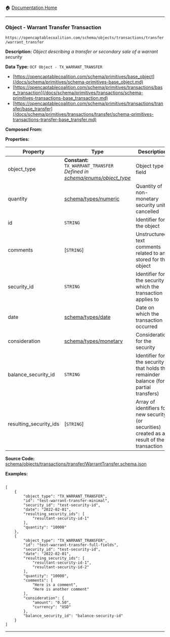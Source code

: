 :house: [Documentation Home](/README.md)

---

### Object - Warrant Transfer Transaction

`https://opencaptablecoalition.com/schema/objects/transactions/transfer/warrant_transfer`

**Description:** _Object describing a transfer or secondary sale of a warrant security_

**Data Type:** `OCF Object - TX_WARRANT_TRANSFER`

- [https://opencaptablecoalition.com/schema/primitives/base_object](/docs/schema/primitives/schema-primitives-base_object.md)
- [https://opencaptablecoalition.com/schema/primitives/transactions/base_transaction](/docs/schema/primitives/transactions/schema-primitives-transactions-base_transaction.md)
- [https://opencaptablecoalition.com/schema/primitives/transactions/transfer/base_transfer](/docs/schema/primitives/transactions/transfer/schema-primitives-transactions-transfer-base_transfer.md)

**Composed From:**

**Properties:**

| Property               | Type                                                                                                                            | Description                                                                                  | Required   |
| ---------------------- | ------------------------------------------------------------------------------------------------------------------------------- | -------------------------------------------------------------------------------------------- | ---------- |
| object_type            | **Constant:** `TX_WARRANT_TRANSFER`</br>_Defined in [schema/enums/object_type](/docs/schema/enums/schema-enums-object_type.md)_ | Object type field                                                                            | `REQUIRED` |
| quantity               | [schema/types/numeric](/docs/schema/types/schema-types-numeric.md)                                                              | Quantity of non-monetary security units cancelled                                            | `REQUIRED` |
| id                     | `STRING`                                                                                                                        | Identifier for the object                                                                    | `REQUIRED` |
| comments               | [`STRING`]</br>                                                                                                                 | Unstructured text comments related to and stored for the object                              | -          |
| security_id            | `STRING`                                                                                                                        | Identifier for the security which the transaction applies to                                 | `REQUIRED` |
| date                   | [schema/types/date](/docs/schema/types/schema-types-date.md)                                                                    | Date on which the transaction occurred                                                       | `REQUIRED` |
| consideration          | [schema/types/monetary](/docs/schema/types/schema-types-monetary.md)                                                            | Consideration for the security                                                               | -          |
| balance_security_id    | `STRING`                                                                                                                        | Identifier for the security that holds the remainder balance (for partial transfers)         | -          |
| resulting_security_ids | [`STRING`]</br>                                                                                                                 | Array of identifiers for new security (or securities) created as a result of the transaction | `REQUIRED` |

**Source Code:** [schema/objects/transactions/transfer/WarrantTransfer.schema.json](/schema/objects/transactions/transfer/WarrantTransfer.schema.json)

**Examples:**

```

[
    {
        "object_type": "TX_WARRANT_TRANSFER",
        "id": "test-warrant-transfer-minimal",
        "security_id": "test-security-id",
        "date": "2022-02-01",
        "resulting_security_ids": [
            "resultant-security-id-1"
        ],
        "quantity": "10000"
    },
    {
        "object_type": "TX_WARRANT_TRANSFER",
        "id": "test-warrant-transfer-full-fields",
        "security_id": "test-security-id",
        "date": "2022-02-01",
        "resulting_security_ids": [
            "resultant-security-id-1",
            "resultant-security-id-2"
        ],
        "quantity": "10000",
        "comments": [
            "Here is a comment",
            "Here is another comment"
        ],
        "consideration": {
            "amount": "0.50",
            "currency": "USD"
        },
        "balance_security_id": "balance-security-id"
    }
]

```

---
